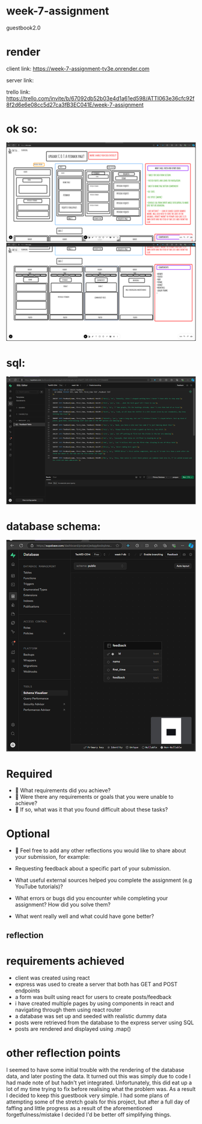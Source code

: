 # week-7-assignment

guestbook2.0

# render

client link: https://week-7-assignment-tv3e.onrender.com

server link:

trello link: https://trello.com/invite/b/67092db52b03e4d1a61ed598/ATTI063e36cfc92f8f2d6e6e08cc5d27ca3fB3EC041E/week-7-assignment

# ok so:

![wireframe1](client/public/images/ok_so.png)
![wireframe2](/client/public/images/ok_so2.png)

# sql:

![sql](/client/public/images/sql.png)

# database schema:

![schema](/client/public/images/schema_w_7.png)

# Required

- 🎯 What requirements did you achieve?
- 🎯 Were there any requirements or goals that you were unable to achieve?
- 🎯 If so, what was it that you found difficult about these tasks?

# Optional

- 🏹 Feel free to add any other reflections you would like to share about your submission, for example:

- Requesting feedback about a specific part of your submission.
- What useful external sources helped you complete the assignment (e.g YouTube tutorials)?
- What errors or bugs did you encounter while completing your assignment? How did you solve them?
- What went really well and what could have gone better?

## reflection

# requirements achieved

- client was created using react
- express was used to create a server that both has GET and POST endpoints
- a form was built using react for users to create posts/feedback
- i have created multiple pages by using components in react and navigating through them using react router
- a database was set up and seeded with realistic dummy data
- posts were retrieved from the database to the express server using SQL
- posts are rendered and displayed using .map()

# other reflection points

I seemed to have some initial trouble with the rendering of the database data, and later posting the data. It turned out this was simply due to code I had made note of but hadn't yet integrated. Unfortunately, this did eat up a lot of my time trying to fix before realising what the problem was. As a result I decided to keep this guestbook very simple. I had some plans of attempting some of the stretch goals for this project, but after a full day of faffing and little progress as a result of the aforementioned forgetfulness/mistake I decided I'd be better off simplifying things.
